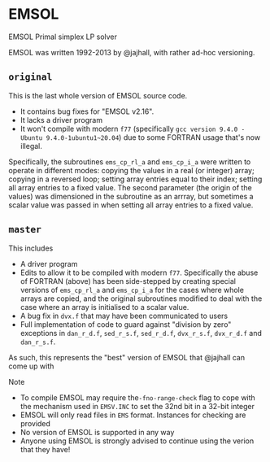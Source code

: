 # EMSOL
EMSOL Primal simplex LP solver

EMSOL was written 1992-2013 by @jajhall, with rather ad-hoc versioning. 

`original`
---------

This is the last whole version of EMSOL source code. 
* It contains bug fixes for "EMSOL v2.16".
* It lacks a driver program
* It won't compile with modern `f77` (specifically `gcc version 9.4.0 - Ubuntu 9.4.0-1ubuntu1~20.04`) due to some FORTRAN usage that's now illegal.

Specifically, the subroutines `ems_cp_rl_a` and `ems_cp_i_a` were written to operate in different modes: copying the values in a real (or integer) array; copying in a reversed loop; setting array entries equal to their index; setting all array entries to a fixed value. The second parameter (the origin of the values) was dimensioned in the subroutine as an arrray, but sometimes a scalar value was passed in when setting all array entries to a fixed value.

`master`
-------

This includes 
* A driver program
* Edits to allow it to be compiled with modern `f77`. Specifically the abuse of FORTRAN (above) has been side-stepped by creating special versions of `ems_cp_rl_a` and `ems_cp_i_a` for the cases where whole arrays are copied, and the original subroutines modified to deal with the case where an array is initialised to a scalar value.
* A bug fix in `dvx.f` that may have been communicated to users
* Full implementation of code to guard against "division by zero" exceptions in `dan_r_d.f`, `sed_r_s.f`, `sed_r_d.f`, `dvx_r_s.f`, `dvx_r_d.f` and `dan_r_s.f`.

As such, this represents the "best" version of EMSOL that @jajhall can come up with

Note
* To compile EMSOL may require the`-fno-range-check` flag to cope with the mechanism used in `EMSV.INC` to set the 32nd bit in a 32-bit integer
* EMSOL will only read files in `EMS` format. Instances for checking are provided
* No version of EMSOL is supported in any way
* Anyone using EMSOL is strongly advised to continue using the verion that they have!

